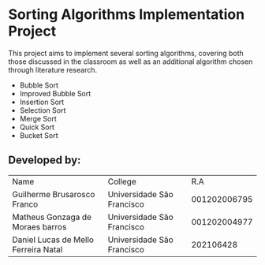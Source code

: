 # Sorting Algorithms Implementation Project

This project aims to implement several sorting algorithms, covering both those discussed in the classroom
as well as an additional algorithm chosen through literature research.
- Bubble Sort
- Improved Bubble Sort
- Insertion Sort
- Selection Sort
- Merge Sort
- Quick Sort
- Bucket Sort

## Developed by: 
<table>
  <tr>
  <td>Name</td>
  <td>College</td>
  <td>R.A</td>
  </tr>
       <tr>
  <td>Guilherme Brusarosco Franco</td>
  <td>Universidade São Francisco</td>
  <td>001202006795</td>
       </tr>
       <tr>
  <td>Matheus Gonzaga de Moraes barros</td>
  <td>Universidade São Francisco</td>
  <td>001202004977</td>
         </tr>
         <tr>
  <td>Daniel Lucas de Mello Ferreira Natal </td>
  <td>Universidade São Francisco</td>
  <td>202106428</td>
        </tr>
  </table>
